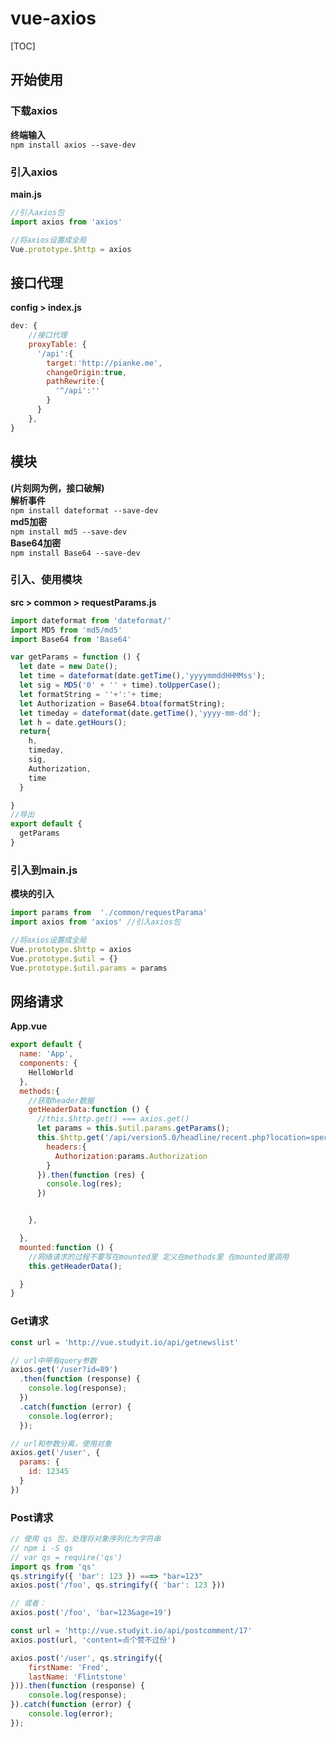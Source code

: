 # vue-axios
[TOC]

## 开始使用
### 下载axios
**终端输入**        
`npm install axios --save-dev`

### 引入axios
**main.js**

```javascript
//引入axios包
import axios from 'axios' 

//将axios设置成全局
Vue.prototype.$http = axios
```

## 接口代理
**config > index.js**       

```javascript
dev: {
    //接口代理
    proxyTable: {
      '/api':{
        target:'http://pianke.me',
        changeOrigin:true,
        pathRewrite:{
          '^/api':''
        }
      }
    },
}

```
## 模块
**(片刻网为例，接口破解)**            
**解析事件**            
`npm install dateformat --save-dev`         
**md5加密**         
`npm install md5 --save-dev`        
**Base64加密**      
`npm install Base64 --save-dev`         

### 引入、使用模块
**src > common > requestParams.js**

```javascript
import dateformat from 'dateformat/'
import MD5 from 'md5/md5'
import Base64 from 'Base64'

var getParams = function () {
  let date = new Date();
  let time = dateformat(date.getTime(),'yyyymmddHHMMss');
  let sig = MD5('0' + '' + time).toUpperCase();
  let formatString = ''+':'+ time;
  let Authorization = Base64.btoa(formatString);
  let timeday = dateformat(date.getTime(),'yyyy-mm-dd');
  let h = date.getHours();
  return{
    h,
    timeday,
    sig,
    Authorization,
    time
  }

}
//导出
export default {
  getParams
}
```

### 引入到main.js
**模块的引入**

```javascript
import params from  './common/requestParama'
import axios from 'axios' //引入axios包

//将axios设置成全局
Vue.prototype.$http = axios
Vue.prototype.$util = {}
Vue.prototype.$util.params = params

```

## 网络请求

**App.vue**

```javascript
export default {
  name: 'App',
  components: {
    HelloWorld
  },
  methods:{
    //获取header数据
    getHeaderData:function () {
      //this.$http.get() === axios.get()
      let params = this.$util.params.getParams();
      this.$http.get('/api/version5.0/headline/recent.php?location=special&sig='+ params.sig,{
        headers:{
          Authorization:params.Authorization
        }
      }).then(function (res) {
        console.log(res);
      })


    },

  },
  mounted:function () {
    //网络请求的过程不要写在mounted里 定义在methods里 在mounted里调用
    this.getHeaderData();

  }
}

```

### Get请求

```javascript
const url = 'http://vue.studyit.io/api/getnewslist'

// url中带有query参数
axios.get('/user?id=89')
  .then(function (response) {
    console.log(response);
  })
  .catch(function (error) {
    console.log(error);
  });

// url和参数分离，使用对象
axios.get('/user', {
  params: {
    id: 12345
  }
})
```

### Post请求

```javascript
// 使用 qs 包，处理将对象序列化为字符串
// npm i -S qs
// var qs = require('qs')
import qs from 'qs'
qs.stringify({ 'bar': 123 }) ===> "bar=123"
axios.post('/foo', qs.stringify({ 'bar': 123 }))

// 或者：
axios.post('/foo', 'bar=123&age=19')
```

```javascript
const url = 'http://vue.studyit.io/api/postcomment/17'
axios.post(url, 'content=点个赞不过份')

axios.post('/user', qs.stringify({
    firstName: 'Fred',
    lastName: 'Flintstone'
})).then(function (response) {
    console.log(response);
}).catch(function (error) {
    console.log(error);
});
```